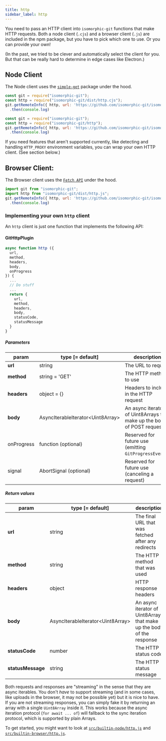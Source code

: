 ```yaml
---
title: http
sidebar_label: http
---
```


You need to pass an HTTP client into `isomorphic-git` functions that make HTTP requests.
Both a node client (`.cjs`) and a browser client (`.js`) are included in the npm package, but you have to pick which one to use.
Or you can provide your own!

(In the past, we tried to be clever and automatically select the client for you. But that can be really hard to determine in edge cases like Electron.)

## Node Client

The Node client uses the [`simple-get`](https://npm.im/simple-get) package under the hood.

<!--DOCUSAURUS_CODE_TABS-->
<!--Node LTS-->

```js
const git = require("isomorphic-git");
const http = require("isomorphic-git/dist/http.cjs");
git.getRemoteInfo({ http, url: 'https://github.com/isomorphic-git/isomorphic-git' })
  .then(console.log)
```

<!--Node 13-->

```js
const git = require("isomorphic-git");
const http = require("isomorphic-git/http");
git.getRemoteInfo({ http, url: 'https://github.com/isomorphic-git/isomorphic-git' })
  .then(console.log)
```

<!--END_DOCUSAURUS_CODE_TABS-->

If you need features that aren't supported currently, like detecting and handling `HTTP_PROXY` environment variables, you can
wrap your own HTTP client. (See section below.)

## Browser Client:

The Browser client uses the [`Fetch API`](https://developer.mozilla.org/en-US/docs/Web/API/Fetch_API) under the hood.

```js
import git from "isomorphic-git";
import http from "isomorphic-git/dist/http.js";
git.getRemoteInfo({ http, url: 'https://github.com/isomorphic-git/isomorphic-git' })
  .then(console.log)
```

### Implementing your own `http` client

An `http` client is just one function that implements the following API:

#### GitHttpPlugin

```js
async function http ({
  url,
  method,
  headers,
  body,
  onProgress
}) {
  ...
  // Do stuff
  ...
  return {
    url,
    method,
    headers,
    body,
    statusCode,
    statusMessage
  }
}
```

##### Parameters

| param         | type [= default]                    | description                                                             |
| ------------- | ----------------------------------- | ------------------------------------------------------------------------|
| **url**       | string                              | The URL to request                                                      |
| **method**    | string = 'GET'                      | The HTTP method to use                                                  |
| **headers**   | object = {}                         | Headers to include in the HTTP request                                  |
| **body**      | AsyncIterableIterator\<Uint8Array\> | An async iterator of Uint8Arrays that make up the body of POST requests |
| onProgress    | function (optional)                 | Reserved for future use (emitting `GitProgressEvent`s)                  |
| signal        | AbortSignal (optional)              | Reserved for future use (canceling a request)                           |

##### Return values

| param             | type [= default]                    | description                                                            |
| ----------------- | ----------------------------------- | ---------------------------------------------------------------------- |
| **url**           | string                              | The final URL that was fetched after any redirects                     |
| **method**        | string                              | The HTTP method that was used                                          |
| **headers**       | object                              | HTTP response headers                                                  |
| **body**          | AsyncIterableIterator\<Uint8Array\> | An async iterator of Uint8Arrays that make up the body of the response |
| **statusCode**    | number                              | The HTTP status code                                                   |
| **statusMessage** | string                              | The HTTP status message                                                |

Both requests and responses are "streaming" in the sense that they are async iterables.
You don't _have_ to support streaming (and in some cases, like uploads in the browser, it may not be possible yet) but it is nice to have.
If you are not streaming responses, you can simply fake it by returning an array with a single `Uint8Array` inside it.
This works because the async iteration protocol (`for await ... of`) will fallback to the sync iteration protocol, which is supported by plain Arrays.

To get started, you might want to look at [`src/builtin-node/http.js`](https://github.com/isomorphic-git/isomorphic-git/blob/master/src/builtin-node/http.js)
and [`src/builtin-browser/http.js`](https://github.com/isomorphic-git/isomorphic-git/blob/master/src/builtin-browser/http.js).
